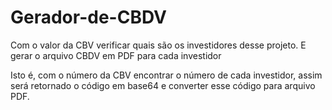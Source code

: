 # Gerador-de-CBDV

Com o valor da CBV verificar quais são os investidores desse projeto. E gerar o arquivo CBDV em PDF para cada investidor

Isto é, com o número da CBV encontrar o número de cada investidor, assim será retornado o código em base64 e converter esse código para arquivo PDF.
